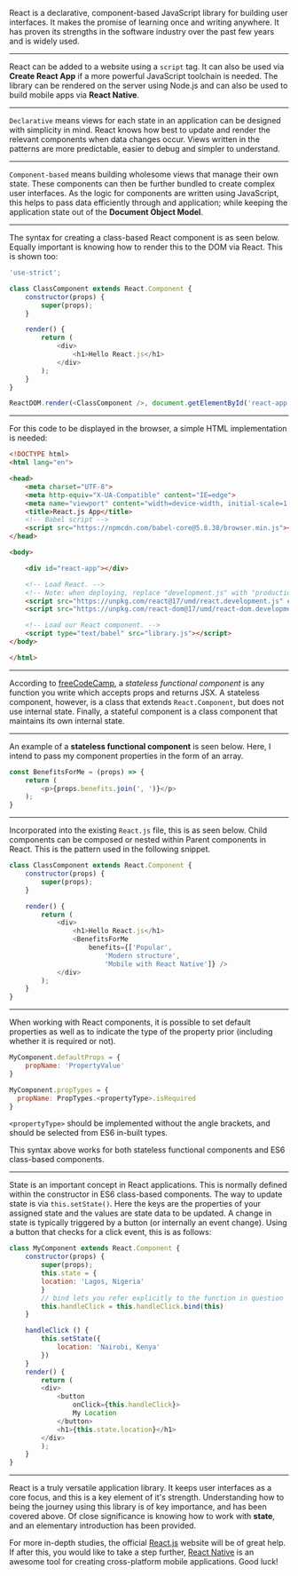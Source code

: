 React is a declarative, component-based JavaScript library for building user interfaces. It makes the promise of learning once and writing anywhere. It has proven its strengths in the software industry over the past few years and is widely used.

---

React can be added to a website using a `script` tag. It can also be used via **Create React App** if a more powerful JavaScript toolchain is needed. The library can be rendered on the server using Node.js and can also be used to build mobile apps via **React Native**.

---

`Declarative` means views for each state in an application can be designed with simplicity in mind. React knows how best to update and render the relevant components when data changes occur. Views written in the patterns are more predictable, easier to debug and simpler to understand.

---

`Component-based` means building wholesome views that manage their own state. These components can then be further bundled to create complex user interfaces. As the logic for components are written using JavaScript, this helps to pass data efficiently through and application; while keeping the application state out of the **Document Object Model**.

---

The syntax for creating a class-based React component is as seen below. Equally important is knowing how to render this to the DOM via React. This is shown too:

```js
'use-strict';

class ClassComponent extends React.Component {
    constructor(props) {
        super(props);
    }

    render() {
        return (
            <div>
                <h1>Hello React.js</h1>
            </div>
        );
    }
}

ReactDOM.render(<ClassComponent />, document.getElementById('react-app'));
```

---

For this code to be displayed in the browser, a simple HTML implementation is needed:

```html
<!DOCTYPE html>
<html lang="en">

<head>
    <meta charset="UTF-8">
    <meta http-equiv="X-UA-Compatible" content="IE=edge">
    <meta name="viewport" content="width=device-width, initial-scale=1.0">
    <title>React.js App</title>
    <!-- Babel script -->
    <script src="https://npmcdn.com/babel-core@5.8.38/browser.min.js"></script>
</head>

<body>

    <div id="react-app"></div>

    <!-- Load React. -->
    <!-- Note: when deploying, replace "development.js" with "production.min.js". -->
    <script src="https://unpkg.com/react@17/umd/react.development.js" crossorigin></script>
    <script src="https://unpkg.com/react-dom@17/umd/react-dom.development.js" crossorigin></script>

    <!-- Load our React component. -->
    <script type="text/babel" src="library.js"></script>
</body>

</html>
```

---

According to [freeCodeCamp](https://www.freecodecamp.org/learn/front-end-libraries/#react), a _stateless functional component_ is any function you write which accepts props and returns JSX. A stateless component, however, is a class that extends `React.Component`, but does not use internal state. Finally, a stateful component is a class component that maintains its own internal state.

---

An example of a **stateless functional component** is seen below. Here, I intend to pass my component properties in the form of an array.

```js
const BenefitsForMe = (props) => {
    return (
        <p>{props.benefits.join(', ')}</p>
    );
}
```

---

Incorporated into the existing `React.js` file, this is as seen below. Child components can be composed or nested within Parent components in React. This is the pattern used in the following snippet.

```js
class ClassComponent extends React.Component {
    constructor(props) {
        super(props);
    }

    render() {
        return (
            <div>
                <h1>Hello React.js</h1>
                <BenefitsForMe 
                    benefits={['Popular', 
                        'Modern structure', 
                        'Mobile with React Native']} />
            </div>
        );
    }
}
```

---

When working with React components, it is possible to set default properties as well as to indicate the type of the property prior (including whether it is required or not).

```js
MyComponent.defaultProps = {
    propName: 'PropertyValue'
}

MyComponent.propTypes = {
  propName: PropTypes.<propertyType>.isRequired
}
```

`<propertyType>` should be implemented without the angle brackets, and should be selected from ES6 in-built types.

This syntax above works for both stateless functional components and ES6 class-based components.

---

State is an important concept in React applications. This is normally defined within the constructor in ES6 class-based components. The way to update state is via `this.setState()`. Here the keys are the properties of your assigned state and the values are state data to be updated. A change in state is typically triggered by a button (or internally an event change). Using a button that checks for a click event, this is as follows:

```js
class MyComponent extends React.Component {
    constructor(props) {
        super(props);
        this.state = {
        location: 'Lagos, Nigeria'
        }
        // bind lets you refer explicitly to the function in question
        this.handleClick = this.handleClick.bind(this)
    }

    handleClick () {
        this.setState({
            location: 'Nairobi, Kenya'
        })
    }
    render() {
        return (
        <div>
            <button 
                onClick={this.handleClick}>
                My Location
            </button>
            <h1>{this.state.location}</h1>
        </div>
        );
    }
}
```

---

React is a truly versatile application library. It keeps user interfaces as a core focus, and this is a key element of it's strength. Understanding how to being the journey using this library is of key importance, and has been covered above. Of close significance is knowing how to work with **state**, and an elementary introduction has been provided.

For more in-depth studies, the official [React.js](https://reactjs.org/) website will be of great help. If after this, you would like to take a step further, [React Native](https://reactnative.dev/) is an awesome tool for creating cross-platform mobile applications. Good luck!